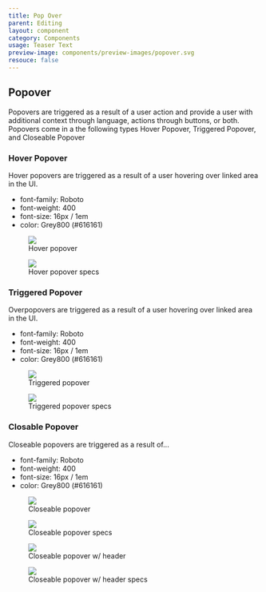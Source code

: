 ```yaml
---
title: Pop Over
parent: Editing
layout: component
category: Components
usage: Teaser Text
preview-image: components/preview-images/popover.svg
resouce: false
---
```


## Popover

Popovers are triggered as a result of a user action and provide a user with
additional context through language, actions through buttons, or both. Popovers
come in a the following types Hover Popover, Triggered Popover, and Closeable
Popover

### Hover Popover

Hover popovers are triggered as a result of a user hovering over linked area in
the UI.

- font-family: Roboto
- font-weight: 400
- font-size: 16px / 1em
- color: Grey800 (#616161)

<figure>
  <div class="image bg-light border">
    <img src="http://c1ee333499ed5f44e56a-fa12562cfe810d69bedcc36a0ac289ef.r55.cf1.rackcdn.com/img/components/Editing/popover-hover-specs.svg">
  </div>
  <figcaption>Hover popover</figcaption>
</figure>
<figure>
  <div class="image bg-light border">
    <img src="http://c1ee333499ed5f44e56a-fa12562cfe810d69bedcc36a0ac289ef.r55.cf1.rackcdn.com/img/components/Editing/popover-hover-specs2.svg">
  </div>
  <figcaption>Hover popover specs</figcaption>
</figure>

### Triggered Popover

Overpopovers are triggered as a result of a user hovering over linked area in
the UI.

- font-family: Roboto
- font-weight: 400
- font-size: 16px / 1em
- color: Grey800 (#616161)

<figure>
  <div class="image bg-light border">
    <img src="http://c1ee333499ed5f44e56a-fa12562cfe810d69bedcc36a0ac289ef.r55.cf1.rackcdn.com/img/components/Editing/popover-triggered.svg">
  </div>
  <figcaption>Triggered popover</figcaption>
</figure>
<figure>
  <div class="image bg-light border">
    <img src="http://c1ee333499ed5f44e56a-fa12562cfe810d69bedcc36a0ac289ef.r55.cf1.rackcdn.com/img/components/Editing/popover-triggered-specs.svg">
  </div>
  <figcaption>Triggered popover specs</figcaption>
</figure>

### Closable Popover

Closeable popovers are triggered as a result of...

- font-family: Roboto
- font-weight: 400
- font-size: 16px / 1em
- color: Grey800 (#616161)

<figure>
  <div class="image bg-light border">
    <img src="http://c1ee333499ed5f44e56a-fa12562cfe810d69bedcc36a0ac289ef.r55.cf1.rackcdn.com/img/components/Editing/popover-closeable.svg">
  </div>
  <figcaption>Closeable popover </figcaption>
</figure>
<figure>
  <div class="image bg-light border">
    <img src="http://c1ee333499ed5f44e56a-fa12562cfe810d69bedcc36a0ac289ef.r55.cf1.rackcdn.com/img/components/Editing/popover-closeable-specs.svg">
  </div>
  <figcaption>Closeable popover specs</figcaption>
</figure>
<figure>
  <div class="image bg-light border">
    <img src="http://c1ee333499ed5f44e56a-fa12562cfe810d69bedcc36a0ac289ef.r55.cf1.rackcdn.com/img/components/Editing/popover-closeable-header.svg">
  </div>
  <figcaption>Closeable popover w/ header </figcaption>
</figure>
<figure>
  <div class="image bg-light border">
    <img src="http://c1ee333499ed5f44e56a-fa12562cfe810d69bedcc36a0ac289ef.r55.cf1.rackcdn.com/img/components/Editing/popover-closeable-header-specs.svg">
  </div>
  <figcaption>Closeable popover w/ header specs</figcaption>
</figure>
